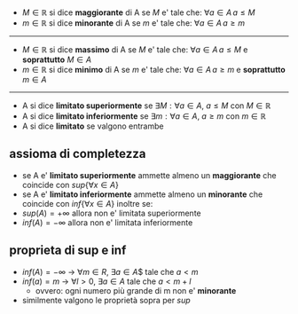 
* $M \in \mathbb{R}$ si dice **maggiorante** di A se $M$ e' tale che: $\forall a \in A \, a \leq M$
* $m \in \mathbb{R}$ si dice **minorante** di A se $m$ e' tale che: $\forall a \in A \, a \geq m$
---
* $M \in \mathbb{R}$ si dice **massimo** di A se $M$ e' tale che: $\forall a \in A \, a \leq M$ e **soprattutto** $M \in A$
* $m \in \mathbb{R}$ si dice **minimo** di A se $m$ e' tale che: $\forall a \in A \, a \geq m$ e **soprattutto** $m \in A$
---
* A si dice **limitato superiormente** se $\exists M: \forall a \in A$, $a\leq M$ con $M \in \mathbb{R}$
* A si dice **limitato inferiormente** se $\exists m: \forall a \in A$, $a \geq m$ con $m \in \mathbb{R}$
* A si dice **limitato** se valgono entrambe
## assioma di completezza 
* se A e' **limitato superiormente** ammette almeno un **maggiorante** che coincide con $sup\{\forall x \in A\}$
* se A e' **limitato inferiormente** ammette almeno un **minorante** che coincide con $inf\{\forall x \in A\}$
inoltre se:
* $sup(A) = +\infty$ allora non e' limitata superiormente
* $inf(A) = -\infty$ allora non e' limitata inferiormente
## proprieta di sup e inf
* $inf(A) = -\infty$ -> $\forall m \in R$, $\exists a \in A$$ tale che $a < m$
* $inf(a) = m$ -> $\forall l>0$, $\exists a \in A$ tale che $a<m+l$
	* ovvero: ogni numero più grande di m non e' **minorante**
* similmente valgono le proprietà sopra per $sup$